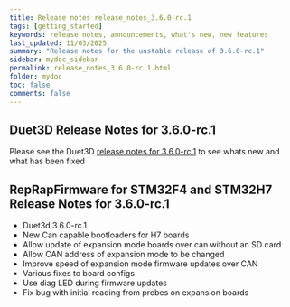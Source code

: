 ```yaml
---
title: Release notes release_notes_3.6.0-rc.1
tags: [getting_started]
keywords: release notes, announcements, what's new, new features
last_updated: 11/03/2025
summary: "Release notes for the unstable release of 3.6.0-rc.1"
sidebar: mydoc_sidebar
permalink: release_notes_3.6.0-rc.1.html
folder: mydoc
toc: false
comments: false
---
```


## Duet3D Release Notes for 3.6.0-rc.1

Please see the Duet3D [release notes for 3.6.0-rc.1](https://github.com/Duet3D/RepRapFirmware/wiki/Changelog-RRF-3.x-Beta#reprapfirmware-changes-from-360-beta4-to-360-rc1) to see whats new and what has been fixed

## RepRapFirmware for STM32F4 and STM32H7 Release Notes for 3.6.0-rc.1

* Duet3d 3.6.0-rc.1
* New Can capable bootloaders for H7 boards
* Allow update of expansion mode boards over can without an SD card
* Allow CAN address of expansion mode to be changed
* Improve speed of expansion mode firmware updates over CAN
* Various fixes to board configs
* Use diag LED during firmware updates
* Fix bug with initial reading from probes on expansion boards
